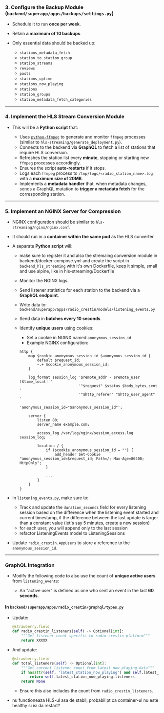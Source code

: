 ### 3. Configure the Backup Module (`backend/superapp/apps/backups/settings.py`)

* Schedule it to run **once per week**.
* Retain **a maximum of 10 backups**.
* Only essential data should be backed up:

    * `stations_metadata_fetch`
    * `station_to_station_group`
    * `station_streams`
    * `reviews`
    * `posts`
    * `stations_uptime`
    * `stations_now_playing`
    * `stations`
    * `station_groups`
    * `station_metadata_fetch_categories`

---

### 4. Implement the HLS Stream Conversion Module

* This will be a **Python script** that:

    * Uses [`python-ffmpeg`](https://github.com/kkroening/ffmpeg-python) to generate and monitor `ffmpeg` processes (similar to `hls-streaming/generate_deployment.py`).
    * Connects to the backend via **GraphQL** to fetch a list of stations that require HLS conversion.
    * Refreshes the station list every **minute**, stopping or starting new `ffmpeg` processes accordingly.
    * Ensures the script **auto-restarts** if it stops.
    * Logs each `ffmpeg` process to `/tmp/logs/<radio_station_name>.log` with a **maximum size of 20MB**.
    * Implements a **metadata handler** that, when metadata changes, sends a GraphQL mutation to **trigger a metadata fetch** for the corresponding station.

---

### 5. Implement an NGINX Server for Compression

* NGINX configuration should be similar to `hls-streaming/nginx/nginx.conf`.

* It should run in a **container within the same pod** as the HLS converter.

* A separate **Python script** will:

    * make sure to register it and also the stremaing conversion module in backend/docker-compose.yml and create the script in `backend_hls_streaming` with it's own Dockerfile, keep it simple, small and use alpine, like in hls-streaming/Dockerfile 
    * Monitor the NGINX logs.
    * Send listener statistics for each station to the backend via a **GraphQL endpoint**.
    * Write data to:
      `backend/superapp/apps/radio_crestin/models/listening_events.py`
    * Send data in **batches every 10 seconds**.
    * Identify **unique users** using cookies:

        * Set a cookie in NGINX named `anonymous_session_id`
        * Example NGINX configuration:

      ```nginx
      http {
          map $cookie_anonymous_session_id $anonymous_session_id {
              default $request_id;
              ~.+ $cookie_anonymous_session_id;
          }
  
          log_format session_log '$remote_addr - $remote_user [$time_local] '
                                 '"$request" $status $body_bytes_sent '
                                 '"$http_referer" "$http_user_agent" '
                                 'anonymous_session_id="$anonymous_session_id"';
  
          server {
              listen 80;
              server_name example.com;
  
              access_log /var/log/nginx/session_access.log session_log;
  
              location / {
                  if ($cookie_anonymous_session_id = "") {
                      add_header Set-Cookie "anonymous_session_id=$request_id; Path=/; Max-Age=86400; HttpOnly";
                  }
  
                  ...
              }
          }
      }
      ```

* In `listening_events.py`, make sure to:

    * Track and update the `duration_seconds` field for every listening session based on the difference when the listening event started and current timestamp, if the difference between the last update is larger than a constant value (let's say 5 minutes, create a new session)
    * for each user, you will append only to the last session
    * refactor ListeningEvents model to ListeningSessions

* Update `radio_crestin.AppUsers` to store a reference to the `anonymous_session_id`.

---

### GraphQL Integration

* Modify the following code to also use the count of **unique active users** from `listening_events`:

    * An "active user" is defined as one who sent an event in the last **60 seconds**.

#### In `backend/superapp/apps/radio_crestin/graphql/types.py`

* Update:

  ```python
  @strawberry.field
  def radio_crestin_listeners(self) -> Optional[int]:
      """Get listener count specific to radio-crestin platform"""    
      return XXXXX
  ```

* And update:

  ```python
  @strawberry.field
  def total_listeners(self) -> Optional[int]:
      """Get current listener count from latest now playing data"""
      if hasattr(self, 'latest_station_now_playing') and self.latest_station_now_playing:
          return self.latest_station_now_playing.listeners
      return None
  ```

    * Ensure this also includes the count from `radio_crestin_listeners`.

- nu functioneaza HLS-ul asa de stabil, probabil pt ca container-ul nu este healthy si isi da restart?
